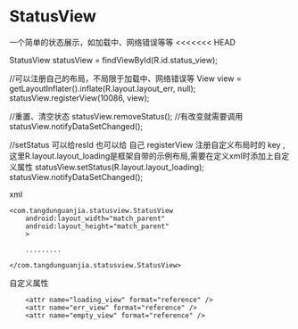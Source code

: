 # StatusView
一个简单的状态展示，如加载中、网络错误等等
<<<<<<< HEAD


StatusView statusView = findViewById(R.id.status_view);

//可以注册自己的布局，不局限于加载中、网络错误等
View view = getLayoutInflater().inflate(R.layout.layout_err, null);
statusView.registerView(10086, view);

//重置、清空状态
statusView.removeStatus();
//有改变就需要调用
statusView.notifyDataSetChanged();

//setStatus 可以给resId 也可以给 自己 registerView 注册自定义布局时的 key ,这里R.layout.layout_loading是框架自带的示例布局,需要在定义xml时添加上自定义属性
statusView.setStatus(R.layout.layout_loading);
statusView.notifyDataSetChanged();


xml 

    <com.tangdunguanjia.statusview.StatusView
        android:layout_width="match_parent"
        android:layout_height="match_parent"
        >
		
		.........
		
    </com.tangdunguanjia.statusview.StatusView>

自定义属性 

		<attr name="loading_view" format="reference" />
        <attr name="err_view" format="reference" />
        <attr name="empty_view" format="reference" />
 
